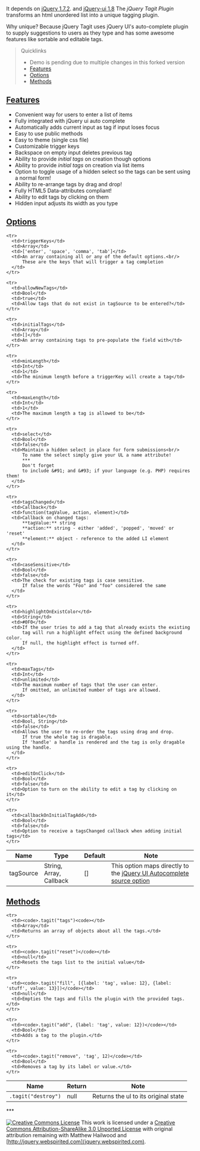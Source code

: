 It depends on [jQuery 1.7.2](http://jquery.com). and [jQuery-ui 1.8](http://jqueryui.com) The _jQuery Tagit Plugin_ transforms an html unordered list into a unique tagging plugin.

Why unique? Because jQuery Tagit uses jQuery UI's auto-complete plugin to supply suggestions to users as they type and has some awesome features like sortable and editable tags.

> Quicklinks
> * Demo is pending due to multiple changes in this forked version
> * [Features](#features)
> * [Options](#options)
> * [Methods](#methods)

## <a id="features" href="#features">Features</a>
* Convenient way for users to enter a list of items
* Fully integrated with jQuery ui auto complete
* Automatically adds current input as tag if input loses focus
* Easy to use public methods
* Easy to theme (single css file)
* Customizable trigger keys
* Backspace on empty input deletes previous tag
* Ability to provide _initial tags_ on creation though options
* Ability to provide _initial tags_ on creation via list items
* Option to toggle usage of a hidden select so the tags can be sent using a normal form!
* Ability to re-arrange tags by drag and drop!
* Fully HTML5 Data-attributes compliant!
* Ability to edit tags by clicking on them
* Hidden input adjusts its width as you type

## <a id="options" href="#options">Options</a>
<table>
  <thead>
    <tr>
      <th>Name</th>
      <th>Type</th>
      <th>Default</th>
      <th>Note</th>
    </tr>
  </thead>
  <tbody>
    <tr>
      <td>tagSource</td>
      <td>String, Array, Callback</td>
      <td>[]</td>
      <td>This option maps directly to the <a href="http://jqueryui.com/demos/autocomplete/">jQuery
          UI Autocomplete source option</a>
      </td>
    </tr>

    <tr>
      <td>triggerKeys</td>
      <td>Array</td>
      <td>['enter', 'space', 'comma', 'tab']</td>
      <td>An array containing all or any of the default options.<br/>
          These are the keys that will trigger a tag completion
      </td>
    </tr>

    <tr>
      <td>allowNewTags</td>
      <td>Bool</td>
      <td>true</td>
      <td>Allow tags that do not exist in tagSource to be entered?</td>
    </tr>

    <tr>
      <td>initialTags</td>
      <td>Array</td>
      <td>[]</td>
      <td>An array containing tags to pre-populate the field with</td>
    </tr>

    <tr>
      <td>minLength</td>
      <td>Int</td>
      <td>1</td>
      <td>The minimum length before a triggerKey will create a tag</td>
    </tr>

    <tr>
      <td>maxLength</td>
      <td>Int</td>
      <td>1</td>
      <td>The maximum length a tag is allowed to be</td>
    </tr>

    <tr>
      <td>select</td>
      <td>Bool</td>
      <td>false</td>
      <td>Maintain a hidden select in place for form submissions<br/>
          To name the select simply give your UL a name attribute!
          ***
          Don't forget
          to include &#91; and &#93; if your language (e.g. PHP) requires them!
      </td>
    </tr>

    <tr>
      <td>tagsChanged</td>
      <td>Callback</td>
      <td>function(tagValue, action, element)</td>
      <td>Callback on changed tags:
          **tagValue:** string
          **action:** string - either 'added', 'popped', 'moved' or 'reset'
          **element:** object - reference to the added LI element
      </td>
    </tr>

    <tr>
      <td>caseSensitive</td>
      <td>Bool</td>
      <td>false</td>
      <td>The check for existing tags is case sensitive.
          If false the words "Foo" and "foo" considered the same
      </td>
    </tr>

    <tr>
      <td>highlightOnExistColor</td>
      <td>String</td>
      <td>#0F0</td>
      <td>If the user tries to add a tag that already exists the existing
          tag will run a highlight effect using the defined background color.
          If null, the highlight effect is turned off.
      </td>
    </tr>

    <tr>
      <td>maxTags</td>
      <td>Int</td>
      <td>unlimited</td>
      <td>The maximum number of tags that the user can enter.
          If omitted, an unlimited number of tags are allowed.
      </td>
    </tr>

    <tr>
      <td>sortable</td>
      <td>Bool, String</td>
      <td>false</td>
      <td>Allows the user to re-order the tags using drag and drop.
          If true the whole tag is dragable.
          If 'handle' a handle is rendered and the tag is only dragable using the handle.
      </td>
    </tr>

    <tr>
      <td>editOnClick</td>
      <td>Bool</td>
      <td>false</td>
      <td>Option to turn on the ability to edit a tag by clicking on it</td>
    </tr>

    <tr>
      <td>callbackOnInitialTagAdd</td>
      <td>Bool</td>
      <td>false</td>
      <td>Option to receive a tagsChanged callback when adding initial tags</td>
    </tr>
  </tbody>
</table>

## <a id="methods" href="#methods">Methods</a>
<table>
  <thead>
    <tr>
      <th>Name</th>
      <th>Return</th>
      <th>Note</th>
    </tr>
  </thead>
  <tbody>
    <tr>
      <td><code>.tagit("destroy")</code></td>
      <td>null</td>
      <td>Returns the ul to its original state</td>
    </tr>

    <tr>
      <td><code>.tagit("tags")<code></td>
      <td>Array</td>
      <td>Returns an array of objects about all the tags.</td>
    </tr>

    <tr>
      <td><code>.tagit("reset")</code></td>
      <td>null</td>
      <td>Resets the tags list to the initial value</td>
    </tr>

    <tr>
      <td><code>.tagit("fill", [{label: 'tag', value: 12}, {label: 'stuff', value: 13}])</code></td>
      <td>null</td>
      <td>Empties the tags and fills the plugin with the provided tags.</td>
    </tr>

    <tr>
      <td><code>.tagit("add", {label: 'tag', value: 12})</code></td>
      <td>Bool</td>
      <td>Adds a tag to the plugin.</td>
    </tr>

    <tr>
      <td><code>.tagit("remove", 'tag', 12)</code></td>
      <td>Bool</td>
      <td>Removes a tag by its label or value.</td>
    </tr>

  </tbody>
</table>
***

[![Creative Commons License](http://i.creativecommons.org/l/by-sa/3.0/88x31.png)](http://creativecommons.org/licenses/by-sa/3.0/)
This work is licensed under a [Creative Commons Attribution-ShareAlike 3.0 Unported License](http://creativecommons.org/licenses/by-sa/3.0/) with original attribution remaining with Matthew Hailwood and [http://jquery.webspirited.com](jquery.webspirited.com).
